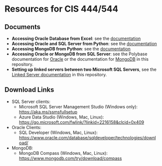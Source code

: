 # Resources for CIS 444/544

## Documents

* **Accessing Oracle Database from Excel**: see the [documentation](EXCEL-ORACLE.md)
* **Accessing Oracle and SQL Server from Python**: see the [documentation](python/README.md)
* **Accessing MongoDB from Python**: see the [documentation](python-mongodb/README.md)
* **Accessing Oracle or MongoDB from SQL Server**: see the Polybase documentation for [Oracle](../LINKED-ORACLE-POLYBASE.md) or the documentation for [MongoDB](../LINKED-MONGO-POLYBASE.md) in this repository.
* **Setting up linked servers between two Microsoft SQL Servers**, see the [Linked Server documentation](../LINKED-SERVERS.md) in this repository.

## Download Links

* SQL Server clients:
    * Microsoft SQL Server Management Studio (Windows only): <https://aka.ms/ssmsfullsetup>
    * Azure Data Studio (Windows, Mac, Linux): <https://go.microsoft.com/fwlink/?linkid=2216158&clcid=0x409>
* Oracle Clients:
    * SQL Developer (Windows, Mac, Linux): <https://www.oracle.com/database/sqldeveloper/technologies/download/>
* MongoDB:
    * MongoDB Compass (Windows, Mac, Linux): <https://www.mongodb.com/try/download/compass>